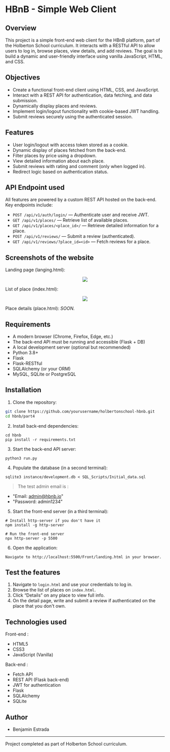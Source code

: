 # HBnB - Simple Web Client

## Overview

This project is a simple front-end web client for the HBnB platform, part of the Holberton School curriculum. It interacts with a RESTful API to allow users to log in, browse places, view details, and add reviews. The goal is to build a dynamic and user-friendly interface using vanilla JavaScript, HTML, and CSS.

## Objectives

- Create a functional front-end client using HTML, CSS, and JavaScript.
- Interact with a REST API for authentication, data fetching, and data submission.
- Dynamically display places and reviews.
- Implement login/logout functionality with cookie-based JWT handling.
- Submit reviews securely using the authenticated session.

## Features

- User login/logout with access token stored as a cookie.
- Dynamic display of places fetched from the back-end.
- Filter places by price using a dropdown.
- View detailed information about each place.
- Submit reviews with rating and comment (only when logged in).
- Redirect logic based on authentication status.

## API Endpoint used

All features are powered by a custom REST API hosted on the back-end. Key endpoints include:

- `POST /api/v1/auth/login/` — Authenticate user and receive JWT.
- `GET /api/v1/places/` — Retrieve list of available places.
- `GET /api/v1/places/<place_id>/` — Retrieve detailed information for a place.
- `POST /api/v1/reviews/` — Submit a review (authenticated).
- `GET /api/v1/reviews/?place_id=<id>` — Fetch reviews for a place.

## Screenshots of the website

Landing page (langing.html):
<p align="center">
  <img src="images/Landing.png"/>
</p>

List of place (index.html):
<p align="center">
  <img src="images/list_of_places.png"/>
</p>

Place details (place.html):
_SOON._

## Requirements

- A modern browser (Chrome, Firefox, Edge, etc.)
- The back-end API must be running and accessible (Flask + DB)
- A local development server (optional but recommended)
- Python 3.8+
- Flask
- Flask-RESTful
- SQLAlchemy (or your ORM)
- MySQL, SQLite or PostgreSQL

## Installation

1. Clone the repository:

```bash
git clone https://github.com/yourusername/holbertonschool-hbnb.git
cd hbnb/part4
```

2. Install back-end dependencies:

```
cd hbnb
pip install -r requirements.txt
```

3. Start the back-end API server:

```
python3 run.py
```

4. Populate the database (in a second terminal):

```
sqlite3 instance/development.db < SQL_Scripts/Initial_data.sql
```

> The test admin email is :
- "Email: admin@hbnb.io"
- "Password: admin1234"

5. Start the front-end server (in a third terminal):

```
# Install http-server if you don't have it
npm install -g http-server

# Run the front-end server
npx http-server -p 5500
```

6. Open the application:
```
Navigate to http://localhost:5500/Front/landing.html in your browser.
```

## Test the features

1. Navigate to `login.html` and use your credentials to log in.
2. Browse the list of places on `index.html`.
3. Click “Details” on any place to view full info.
4. On the detail page, write and submit a review if authenticated on the place that you don't own.

## Technologies used

Front-end :  
- HTML5
- CSS3
- JavaScript (Vanilla)  

Back-end :  
- Fetch API
- REST API (Flask back-end)
- JWT for authentication
- Flask
- SQLAlchemy
- SQLite

## Author

- Benjamin Estrada

---

Project completed as part of Holberton School curriculum.
